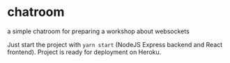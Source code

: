 # chatroom
a simple chatroom for preparing a workshop about websockets

Just start the project with `yarn start` (NodeJS Express backend and React frontend).
Project is ready for deployment on Heroku.
